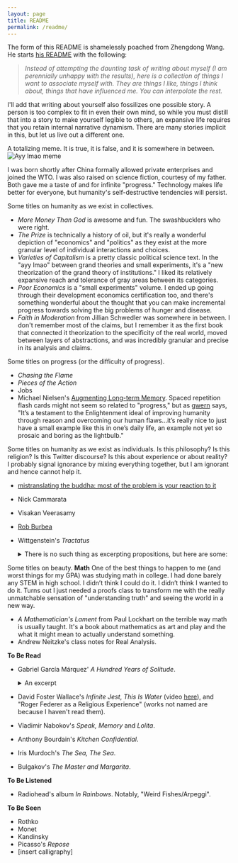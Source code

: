 ```yaml
---
layout: page
title: README
permalink: /readme/
---
```


The form of this README is shamelessly poached from Zhengdong Wang. He starts [his README](https://zhengdongwang.com/readme) with the following:

> *Instead of attempting the daunting task of writing about myself (I am perennially unhappy with the results), here is a collection of things I want to associate myself with. They are things I like, things I think about, things that have influenced me. You can interpolate the rest.*

I'll add that writing about yourself also fossilizes one possible story. A person is too complex to fit in even their own mind, so while you must distill that into a story to make yourself legible to others, an expansive life requires that you retain internal narrative dynamism. There are many stories implicit in this, but let us live out a different one. 

A totalizing meme. It is true, it is false, and it is somewhere in between. 
![Ayy lmao meme](/assets/images/ayy-lmao.png)

I was born shortly after China formally allowed private enterprises and joined the WTO. I was also raised on science fiction, courtesy of my father. Both gave me a taste of and for infinite "progress." Technology makes life better for everyone, but humanity's self-destructive tendencies will persist.

Some titles on humanity as we exist in collectives. 
- *More Money Than God* is awesome and fun. The swashbucklers who were right.  
- *The Prize* is technically a history of oil, but it's really a wonderful depiction of "economics" and "politics" as they exist at the more granular level of individual interactions and choices. 
- *Varieties of Capitalism* is a pretty classic political science text. In the "ayy lmao" between grand theories and small experiments, it's a "new theorization of the grand theory of institutions." I liked its relatively expansive reach and tolerance of gray areas between its categories. 
- *Poor Economics* is a "small experiments" volume. I ended up going through their development economics certification too, and there's something wonderful about the thought that you can make incremental progress towards solving the big problems of hunger and disease. 
- *Faith in Moderation* from Jillian Schwedler was somewhere in between. I don't remember most of the claims, but I remember it as the first book that connected it theorization to the specificity of the real world, moved between layers of abstractions, and was incredibly granular and precise in its analysis and claims. 

Some titles on progress (or the difficulty of progress).
- *Chasing the Flame* 
- *Pieces of the Action* 
- Jobs
- Michael Nielsen's [Augmenting Long-term Memory](https://augmentingcognition.com/ltm.html). Spaced repetition flash cards might not seem so related to "progress," but as [gwern](https://gwern.net/spaced-repetition#where-was-i-going-with-this) says, "It’s a testament to the Enlightenment ideal of improving humanity through reason and overcoming our human flaws...it’s really nice to just have a small example like this in one’s daily life, an example not yet so prosaic and boring as the lightbulb." 

Some titles on humanity as we exist as individuals. Is this philosophy? Is this religion? Is this Twitter discourse? Is this about experience or about reality? I probably signal ignorance by mixing everything together, but I am ignorant and hence cannot help it. 
- [mistranslating the buddha: most of the problem is your reaction to it](https://neuroticgradientdescent.blogspot.com/2020/01/mistranslating-buddha.html)
- Nick Cammarata
- Visakan Veerasamy
- [Rob Burbea](https://www.youtube.com/watch?v=KaLPTYoq6sI&list=PLO6hhaAzLmiqUzBYuLLJQ8FexOTRxz8xF&ab_channel=RobBurbeaTalks)
- Wittgenstein's *Tractatus* 
  <details>
  <summary>There is no such thing as excerpting propositions, but here are some: </summary>
  
  > *5.6 <i>The limits of my language</i> mean the limits of my world.*
  > *6.5 <b> When an answer cannot be stated, neither can the question be stated.*
  >> *There is no such thing as <i>the riddle</i>.*
    
  >> *If a question can be posed at all, then it <i>can</i> also be answered. </b>**

  >*6.521 The solution to the problem of life is found in the vanishing of the problem.*

  >> *(Is this not the reason why those to whom the meaning of life became clear after prolonged doubt, could not then say in what this meaning consisted?)*

  > *6.522 There is, though, the ineffable.*
  >>*This <i>shows</i> itself, it is the mystical.*
  </details>


Some titles on beauty. 
**Math** 
One of the best things to happen to me (and worst things for my GPA) was studying math in college. I had done barely any STEM in high school. I didn’t think I could do it. I didn’t think I wanted to do it. Turns out I just needed a proofs class to transform me with the really unmatchable sensation of "understanding truth" and seeing the world in a new way. 
- *A Mathematician's Lament* from Paul Lockhart on the terrible way math is usually taught. It's a book about mathematics as art and play and the what it might mean to actually understand something. 
- Andrew Neitzke's class notes for Real Analysis. 

**To Be Read**
- Gabriel García Márquez' *A Hundred Years of Solitude*. 
  <details>
  <summary>An excerpt</summary>
  
  Before them, surrounded by ferns and palm trees, white and powdery in the silent morning light, was an enormous Spanish galleon. Tilted slightly to the starboard, it had hanging from its intact masts the dirty rags of its sails in the midst of its rigging, which was adorned with orchids. The hull, covered with an armor of petrified barnacles and soft moss, was firmly fastened into a surface of stones. The whole structure seemed to occupy its own space, one of solitude and oblivion, protected from the vices of time and the habits of the birds. Inside, where the expeditionaries explored with careful intent, there was nothing but a thick forest of flowers.
  </details>
- David Foster Wallace's *Infinite Jest*, *This Is Water* (video [here](https://www.youtube.com/watch?v=5tIk4IOOeco)), and "Roger Federer as a Religious Experience" (works not named are because I haven't read them).
- Vladimir Nabokov's *Speak, Memory* and *Lolita*. 
- Anthony Bourdain's *Kitchen Confidential*. 
- Iris Murdoch's *The Sea, The Sea*. 
- Bulgakov's *The Master and Margarita*. 

**To Be Listened**
- Radiohead's album *In Rainbows*. Notably, "Weird Fishes/Arpeggi".

**To Be Seen**
- Rothko 
- Monet 
- Kandinsky
- Picasso's *Repose*
- [insert calligraphy]

